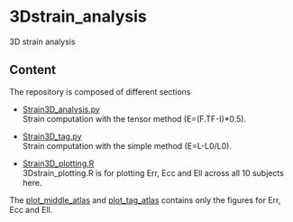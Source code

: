 # 3Dstrain_analysis
3D strain analysis

## Content

The repository is composed of different sections 
 
* [Strain3D_analysis.py](https://github.com/Marjola89/3Dstrain_analysis/blob/master/Strain3D_analysis.py)   
Strain computation with the tensor method (E=(F.TF-I)*0.5).

* [Strain3D_tag.py](https://github.com/Marjola89/3Dstrain_analysis/blob/master/Strain3D_tag.py)   
Strain computation with the simple method (E=L-L0/L0).

* [Strain3D_plotting.R](https://github.com/Marjola89/3Dstrain_analysis/blob/master/Strain3D_plotting.R)   
3Dstrain_plotting.R is for plotting Err, Ecc and Ell across all 10 subjects here.

The [plot_middle_atlas](https://github.com/Marjola89/3Dstrain_analysis/tree/master/plot_middle_atlas) and [plot_tag_atlas](https://github.com/Marjola89/3Dstrain_analysis/tree/master/plot_tag_atlas) contains only the figures for Err, Ecc and Ell.
